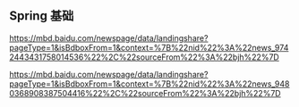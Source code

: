## Spring 基础
https://mbd.baidu.com/newspage/data/landingshare?pageType=1&isBdboxFrom=1&context=%7B%22nid%22%3A%22news_9742443431758014536%22%2C%22sourceFrom%22%3A%22bjh%22%7D

https://mbd.baidu.com/newspage/data/landingshare?pageType=1&isBdboxFrom=1&context=%7B%22nid%22%3A%22news_9480368908387504416%22%2C%22sourceFrom%22%3A%22bjh%22%7D